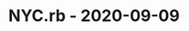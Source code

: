 ---
layout: post
title: NYC.rb - 2020-09-09
datetime: '2020-09-09 17:30:00 -0400'
name: NYC.rb
external_url: https://www.meetup.com/NYC-rb/events/rsjnsrybcmbmb/
online_event: true
year_month: 2020-09
---
